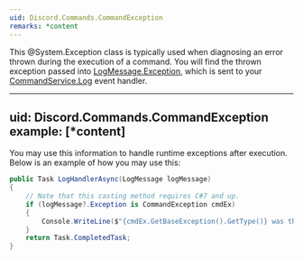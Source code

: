 ```yaml
---
uid: Discord.Commands.CommandException
remarks: *content
---
```


This @System.Exception class is typically used when diagnosing
an error thrown during the execution of a command. You will find the
thrown exception passed into
[LogMessage.Exception](xref:Discord.LogMessage.Exception), which is
sent to your [CommandService.Log](xref:Discord.Commands.CommandService.Log)
event handler.

---
uid: Discord.Commands.CommandException
example: [*content]
---

You may use this information to handle runtime exceptions after
execution. Below is an example of how you may use this:

```cs
public Task LogHandlerAsync(LogMessage logMessage)
{
    // Note that this casting method requires C#7 and up.
    if (logMessage?.Exception is CommandException cmdEx)
    {
        Console.WriteLine($"{cmdEx.GetBaseException().GetType()} was thrown while executing {cmdEx.Command.Aliases.First()} in {cmdEx.Context.Channel} by {cmdEx.Context.User}.");
    }
    return Task.CompletedTask;
}
```